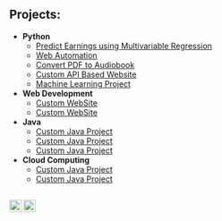 <h2>Projects:</h2>

- <b>Python</b>
  - [Predict Earnings using Multivariable Regression](https://github.com/)
  - [Web Automation](https://github.com/)
  - [Convert PDF to Audiobook](https://github.com/)
  - [Custom API Based Website](https://github.com/)
  - [Machine Learning Project](https://github.com/)
- <b>Web Development</b>
  - [Custom WebSite](https://github.com/)
  - [Custom WebSite](https://github.com/)
- <b>Java</b>
  - [Custom Java Project](https://github.com/)
  - [Custom Java Project](https://github.com/)
  - [Custom Java Project](https://github.com/)
- <b>Cloud Computing</b>
  - [Custom Java Project](https://github.com/)
  - [Custom Java Project](https://github.com/)

<h2></h2>

[<img align="left" alt="imleocarvalho | LinkedIn" width="22px" src="https://cdn.jsdelivr.net/npm/simple-icons@v3/icons/linkedin.svg" />][linkedin]
[<img align="left" alt="imleocarvalho | Instagram" width="22px" src="https://cdn.jsdelivr.net/npm/simple-icons@v3/icons/instagram.svg" />][instagram]

[instagram]: https://www.instagram.com/imleocarvalho/
[linkedin]: https://linkedin.com/in/imleocarvalho
